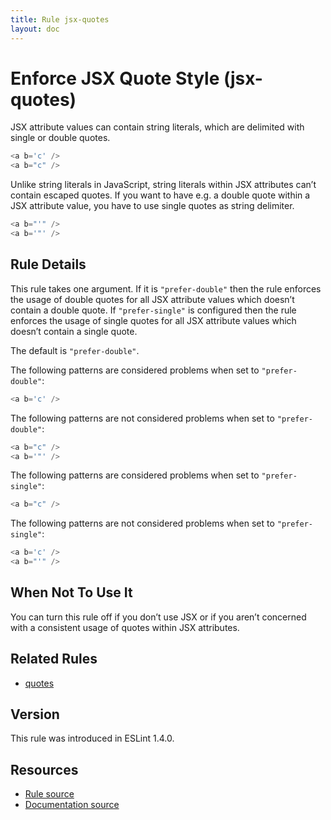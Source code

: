 ```yaml
---
title: Rule jsx-quotes
layout: doc
---
```

<!-- Note: No pull requests accepted for this file. See README.md in the root directory for details. -->
# Enforce JSX Quote Style (jsx-quotes)

JSX attribute values can contain string literals, which are delimited with single or double quotes.

```js
<a b='c' />
<a b="c" />
```

Unlike string literals in JavaScript, string literals within JSX attributes can’t contain escaped quotes.
If you want to have e.g. a double quote within a JSX attribute value, you have to use single quotes as string delimiter.

```js
<a b="'" />
<a b='"' />
```

## Rule Details

This rule takes one argument.
If it is `"prefer-double"` then the rule enforces the usage of double quotes for all JSX attribute values which doesn’t contain a double quote.
If `"prefer-single"` is configured then the rule enforces the usage of single quotes for all JSX attribute values which doesn’t contain a single quote.

The default is `"prefer-double"`.

The following patterns are considered problems when set to `"prefer-double"`:

```js
<a b='c' />
```

The following patterns are not considered problems when set to `"prefer-double"`:

```js
<a b="c" />
<a b='"' />
```

The following patterns are considered problems when set to `"prefer-single"`:

```js
<a b="c" />
```

The following patterns are not considered problems when set to `"prefer-single"`:

```js
<a b='c' />
<a b="'" />
```

## When Not To Use It

You can turn this rule off if you don’t use JSX or if you aren’t concerned with a consistent usage of quotes within JSX attributes.

## Related Rules

* [quotes](quotes)

## Version

This rule was introduced in ESLint 1.4.0.

## Resources

* [Rule source](https://github.com/eslint/eslint/tree/master/lib/rules/jsx-quotes.js)
* [Documentation source](https://github.com/eslint/eslint/tree/master/docs/rules/jsx-quotes.md)
